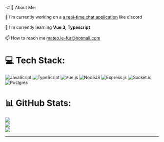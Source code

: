 -# 💫 About Me:

🔭 I’m currently working on a [a real-time chat application](https://github.com/Mateo-Le-Fur/discord-clone) like discord<br><br>🌱 I’m currently learning **Vue 3**, **Typescript**<br><br>📫 How to reach me mateo.le-fur@hotmail.com


# 💻 Tech Stack:
![JavaScript](https://img.shields.io/badge/javascript-%23323330.svg?style=for-the-badge&logo=javascript&logoColor=%23F7DF1E) ![TypeScript](https://img.shields.io/badge/typescript-%23007ACC.svg?style=for-the-badge&logo=typescript&logoColor=white) ![Vue.js](https://img.shields.io/badge/vuejs-%2335495e.svg?style=for-the-badge&logo=vuedotjs&logoColor=%234FC08D)
![NodeJS](https://img.shields.io/badge/node.js-6DA55F?style=for-the-badge&logo=node.js&logoColor=white)
![Express.js](https://img.shields.io/badge/express.js-%23404d59.svg?style=for-the-badge&logo=express&logoColor=%2361DAFB) ![Socket.io](https://img.shields.io/badge/Socket.io-black?style=for-the-badge&logo=socket.io&badgeColor=010101)  ![Postgres](https://img.shields.io/badge/postgres-%23316192.svg?style=for-the-badge&logo=postgresql&logoColor=white)
# 📊 GitHub Stats:
![](https://github-readme-stats.vercel.app/api?username=Mateo-Le-Fur&theme=dark&hide_border=false&include_all_commits=false&count_private=false)<br/>
![](https://github-readme-streak-stats.herokuapp.com/?user=Mateo-Le-Fur&theme=dark&hide_border=false)<br/>
![](https://github-readme-stats.vercel.app/api/top-langs/?username=Mateo-Le-Fur&theme=dark&hide_border=false&include_all_commits=false&count_private=false&layout=compact)

---


